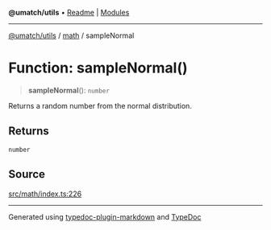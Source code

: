 **@umatch/utils** • [Readme](../../index.md) \| [Modules](../../modules.md)

***

[@umatch/utils](../../modules.md) / [math](../index.md) / sampleNormal

# Function: sampleNormal()

> **sampleNormal**(): `number`

Returns a random number from the normal distribution.

## Returns

`number`

## Source

[src/math/index.ts:226](https://github.com/umatch-oficial/utils/blob/7d512db/src/math/index.ts#L226)

***

Generated using [typedoc-plugin-markdown](https://www.npmjs.com/package/typedoc-plugin-markdown) and [TypeDoc](https://typedoc.org/)

